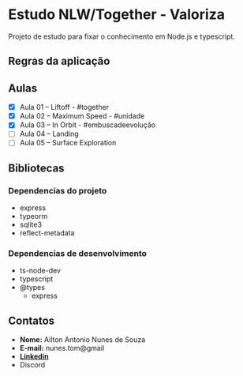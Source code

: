 # Estudo NLW/Together - Valoriza

Projeto de estudo para fixar o conhecimento em Node.js e typescript.

## Regras da aplicação

## Aulas

- [x] Aula 01 – Liftoff - #together
- [x] Aula 02 – Maximum Speed - #unidade
- [x] Aula 03 – In Orbit - #embuscadeevolução
- [ ] Aula 04 – Landing
- [ ] Aula 05 – Surface Exploration

## Bibliotecas

### Dependencias do projeto

- express
- typeorm
- sqlite3
- reflect-metadata

### Dependencias de desenvolvimento

- ts-node-dev
- typescript
- @types
  - express

## Contatos

- **Nome:** Ailton Antonio Nunes de Souza
- **E-mail:** nunes.tom@gmail
- [**Linkedin**](https://www.linkedin.com/in/ailton-nunes-souza/)
- Discord
